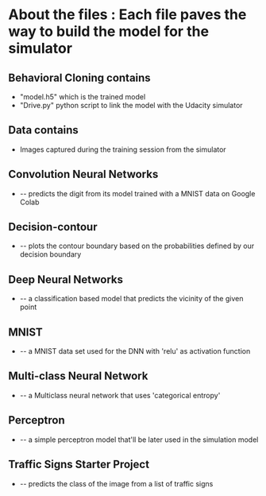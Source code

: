 # About the files : Each file paves the way to build the model for the simulator

## Behavioral Cloning contains
  * "model.h5" which is the trained model
  * "Drive.py" python script to link the model with the Udacity simulator

## Data contains
  * Images captured during the training session from the simulator

## Convolution Neural Networks
  * -- predicts the digit from its model trained with a MNIST data on Google Colab

## Decision-contour
  * -- plots the contour boundary based on the probabilities defined by our decision boundary

## Deep Neural Networks
  * --  a classification based model that predicts the
  vicinity of the given point

## MNIST
  * -- a MNIST data set used for the DNN with 'relu' as activation function

## Multi-class Neural Network
  * -- a Multiclass neural network that uses 'categorical entropy'

## Perceptron
  * -- a simple perceptron model that'll be later used in the simulation model

## Traffic Signs Starter Project
 * -- predicts the class of the image from a list of traffic signs 
